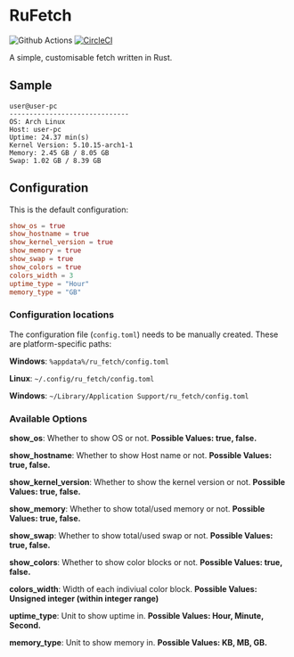 # RuFetch
![Github Actions](https://github.com/supremedeity/rufetch/actions/workflows/rust.yml/badge.svg)
[![CircleCI](https://circleci.com/gh/SupremeDeity/RuFetch.svg?style=svg)](https://circleci.com/gh/SupremeDeity/RuFetch)

A simple, customisable fetch written in Rust.

## Sample
```
user@user-pc
------------------------------
OS: Arch Linux
Host: user-pc
Uptime: 24.37 min(s)
Kernel Version: 5.10.15-arch1-1
Memory: 2.45 GB / 8.05 GB
Swap: 1.02 GB / 8.39 GB
```

## Configuration
This is the default configuration:
```toml
show_os = true
show_hostname = true
show_kernel_version = true
show_memory = true
show_swap = true
show_colors = true
colors_width = 3
uptime_type = "Hour"
memory_type = "GB"
```

### **Configuration locations**
The configuration file (`config.toml`) needs to be manually created. These are platform-specific paths:

**Windows**: `%appdata%/ru_fetch/config.toml`

**Linux**: `~/.config/ru_fetch/config.toml`

**Windows**: `~/Library/Application Support/ru_fetch/config.toml`

### **Available Options**
**show_os**: Whether to show OS or not. 
**Possible Values: true, false.**

**show_hostname**: Whether to show Host name or not. 
**Possible Values: true, false.**

**show_kernel_version**: Whether to show the kernel version or not. 
**Possible Values: true, false.**

**show_memory**: Whether to show total/used memory or not. 
**Possible Values: true, false.**

**show_swap**: Whether to show total/used swap or not. 
**Possible Values: true, false.**

**show_colors**: Whether to show color blocks or not. 
**Possible Values: true, false.**

**colors_width**: Width of each indiviual color block. 
**Possible Values: Unsigned integer (within integer range)**

**uptime_type**: Unit to show uptime in. 
**Possible Values: Hour, Minute, Second.**

**memory_type**: Unit to show memory in.
**Possible Values: KB, MB, GB.**

